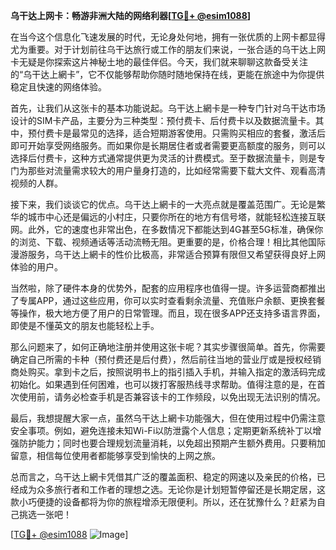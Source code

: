 **乌干达上网卡：畅游非洲大陆的网络利器[[TG💪+ @esim1088](https://t.me/s/esim1088)]**

在当今这个信息化飞速发展的时代，无论身处何地，拥有一张优质的上网卡都显得尤为重要。对于计划前往乌干达旅行或工作的朋友们来说，一张合适的乌干达上网卡无疑是你探索这片神秘土地的最佳伴侣。今天，我们就来聊聊这款备受关注的“乌干达上網卡”，它不仅能够帮助你随时随地保持在线，更能在旅途中为你提供稳定且快速的网络体验。

首先，让我们从这张卡的基本功能说起。乌干达上網卡是一种专门针对乌干达市场设计的SIM卡产品，主要分为三种类型：预付费卡、后付费卡以及数据流量卡。其中，预付费卡是最常见的选择，适合短期游客使用。只需购买相应的套餐，激活后即可开始享受网络服务。而如果你是长期居住者或者需要更高额度的服务，则可以选择后付费卡，这种方式通常提供更为灵活的计费模式。至于数据流量卡，则是专门为那些对流量需求较大的用户量身打造的，比如经常需要下载大文件、观看高清视频的人群。

接下来，我们谈谈它的优点。乌干达上網卡的一大亮点就是覆盖范围广。无论是繁华的城市中心还是偏远的小村庄，只要你所在的地方有信号塔，就能轻松连接互联网。此外，它的速度也非常出色，在多数情况下都能达到4G甚至5G标准，确保你的浏览、下载、视频通话等活动流畅无阻。更重要的是，价格合理！相比其他国际漫游服务，乌干达上網卡的性价比极高，非常适合预算有限但又希望获得良好上网体验的用户。

当然啦，除了硬件本身的优势外，配套的应用程序也值得一提。许多运营商都推出了专属APP，通过这些应用，你可以实时查看剩余流量、充值账户余额、更换套餐等操作，极大地方便了用户的日常管理。而且，现在很多APP还支持多语言界面，即使是不懂英文的朋友也能轻松上手。

那么问题来了，如何正确地注册并使用这张卡呢？其实步骤很简单。首先，你需要确定自己所需的卡种（预付费还是后付费），然后前往当地的营业厅或是授权经销商处购买。拿到卡之后，按照说明书上的指引插入手机，并输入指定的激活码完成初始化。如果遇到任何困难，也可以拨打客服热线寻求帮助。值得注意的是，在首次使用前，请务必检查手机是否兼容该卡的工作频段，以免出现无法识别的情况。

最后，我想提醒大家一点，虽然乌干达上網卡功能强大，但在使用过程中仍需注意安全事项。例如，避免连接未知Wi-Fi以防泄露个人信息；定期更新系统补丁以增强防护能力；同时也要合理规划流量消耗，以免超出预期产生额外费用。只要稍加留意，相信每位使用者都能够享受到愉快的上网之旅。

总而言之，乌干达上網卡凭借其广泛的覆盖面积、稳定的网速以及亲民的价格，已经成为众多旅行者和工作者的理想之选。无论你是计划短暂停留还是长期定居，这款小巧便捷的设备都将为你的旅程增添无限便利。所以，还在犹豫什么？赶紧为自己挑选一张吧！

[[TG💪+ @esim1088](https://t.me/s/esim1088) ![Image](https://i.postimg.cc/4NQfJmqS/Snipaste-2025-05-13-00-14-12.png)]